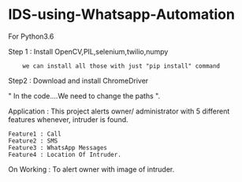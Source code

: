 # IDS-using-Whatsapp-Automation

For Python3.6

Step 1 : Install OpenCV,PIL,selenium,twilio,numpy

        we can install all those with just "pip install" command

Step2 : Download and install ChromeDriver


" In the code....We need to change the paths ".

Application : This project alerts owner/ administrator with 5 different features  whenever, intruder is found.
  
    Feature1 : Call
    Feature2 : SMS
    Feature3 : WhatsApp Messages
    Feature4 : Location Of Intruder.

On Working : To alert owner with image of intruder.

